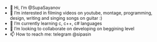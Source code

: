 - 👋 Hi, I’m @SupaSayanov
- 👀 I’m interested in filming videos on youtube, montage, programming, design, writing and singing songs on guitar :)
- 🌱 I’m currently learning c, c++, c# languages
- 💞️ I’m looking to collaborate on developing on beggining level
- 📫 How to reach me: telegram @sipasin

<!---
SupaSayanov/SupaSayanov is a ✨ special ✨ repository because its `README.md` (this file) appears on your GitHub profile.
You can click the Preview link to take a look at your changes.
--->
